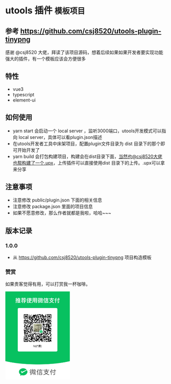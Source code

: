 # utools 插件 `模板项目`

## 参考 https://github.com/csj8520/utools-plugin-tinypng
感谢 @csj8520 大佬，拜读了该项目源码，想着后续如果如果开发者要实现功能强大的插件，有一个模板应该会方便很多

## 特性

- vue3
- typescript
- element-ui

## 如何使用

- yarn start  会启动一个 local server ，监听3000端口，utools开发模式可以指向 local server，具体可以看plugin.json描述
- 在utools开发者工具中床架项目，配置plugin文件目录为 dist 目录下的那个即可开始开发了
- yarn build 会打包构建项目，构建会在dist目录下面，当然也@csj8520大佬也帮构建了一个.upx，上传插件可以直接使用dist 目录下的上传。.upx可以拿来分享

## 注意事项
- 注意修改 public/plugin.json 下面的相关信息
- 注意修改 package.json 里面的项目信息
- 如果不愿意修改，那么作者就都是我啦，哈哈~~~

## 版本记录

### 1.0.0
- 从 https://github.com/csj8520/utools-plugin-tinypng 项目构造模板

### 赞赏

如果贵客觉得有用，可以打赏我一杯咖啡。

<img src="https://github.com/bravekingzhang/utools-code2flow-official/blob/main/shoukuanma.png" alt="收款码" style="width: 40%;" />

